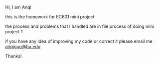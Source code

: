 Hi, I am Anqi

this is the homework for EC601 mini project

the process and problems that I handled are in file process of doing mini project 1

if you have any idea of improving my code or correct it please email me
anqiguo@bu.edu

Thanks!
